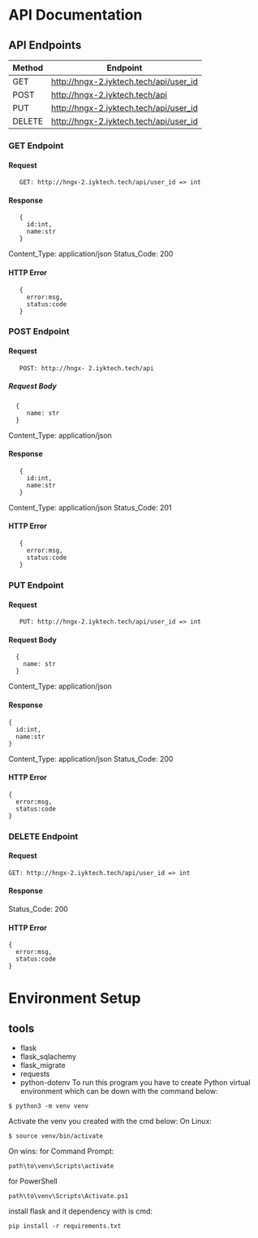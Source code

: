 # API Documentation

## API Endpoints
| Method | Endpoint|
---------|---------|
| GET | http://hngx-2.iyktech.tech/api/user_id |
| POST | http://hngx-2.iyktech.tech/api |
| PUT | http://hngx-2.iyktech.tech/api/user_id |
| DELETE | http://hngx-2.iyktech.tech/api/user_id |

### GET Endpoint

#### Request
```
   GET: http://hngx-2.iyktech.tech/api/user_id => int
```

#### Response
```
   {
     id:int,
     name:str
   }
```
Content_Type: application/json
Status_Code: 200

#### HTTP Error
```
   {
     error:msg,
     status:code
   }
```

### POST Endpoint

#### Request
```
   POST: http://hngx- 2.iyktech.tech/api
```
##### Request Body
```
  {
     name: str
  }
```
Content_Type: application/json

#### Response
```
   {
     id:int,
     name:str
   }
```
Content_Type: application/json
Status_Code: 201

#### HTTP Error
```
   {
     error:msg,
     status:code
   }
```

### PUT Endpoint

#### Request
```
   PUT: http://hngx-2.iyktech.tech/api/user_id => int
```

#### Request Body
```
  {
    name: str
  }
```
Content_Type: application/json
#### Response
```
{
  id:int,
  name:str
}
```
Content_Type: application/json
Status_Code: 200
#### HTTP Error
```
{
  error:msg,
  status:code
}
```
### DELETE Endpoint
#### Request
```
GET: http://hngx-2.iyktech.tech/api/user_id => int
```
#### Response
Status_Code: 200
#### HTTP Error
```
{
  error:msg,
  status:code
}
```
# Environment Setup
## tools
- flask
- flask_sqlachemy
- flask_migrate
- requests
- python-dotenv
To run this program you have to create Python virtual environment which can be down with the command below:
```
$ python3 -m venv venv
```
Activate the venv you created
with the cmd below:
On Linux:
```
$ source venv/bin/activate
```
On wins:
for Command Prompt:
```
path\to\venv\Scripts\activate
```
for PowerShell
```
path\to\venv\Scripts\Activate.ps1
```
install flask and it dependency
with is cmd:
```
pip install -r requirements.txt
```

